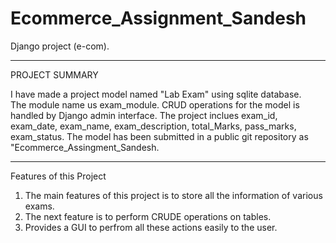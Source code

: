 # Ecommerce_Assignment_Sandesh
Django project (e-com).

**********************************************

PROJECT SUMMARY

I have made a project model named "Lab Exam" using sqlite database.  
The module name us exam_module. CRUD operations for the model is handled by Django admin interface. The project inclues exam_id, exam_date, exam_name, exam_description, total_Marks, pass_marks, exam_status. 
The model has been submitted in a public git repository as "Ecommerce_Assingment_Sandesh.
******************************************************

Features of this Project
1. The main features of this project is to store all the information of various exams.
2. The next feature is to perform CRUDE operations on tables.
3. Provides a GUI to perfrom all these actions easily to the user.
